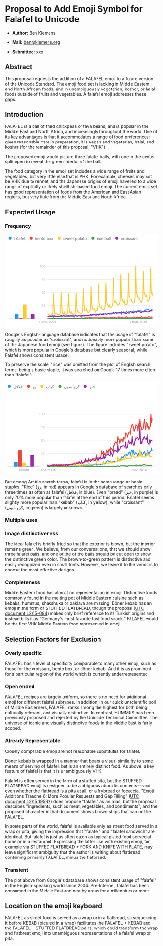 Proposal to Add Emoji Symbol for **Falafel** to Unicode 
====================================================================

-   **Author:** Ben Klemens

-   **Mail:** ben@klemens.org

-   **Submitted:** xxx

Abstract
------------

This proposal requests the addition of a FALAFEL emoji to a future version of the
Unicode Standard.  The emoji food set is lacking in Middle Eastern and North African
foods, and in unambiguously vegetarian, kosher, or halal foods outside of fruits and
vegetables. A falafel emoji addresses these gaps.


Introduction
------------

FALAFEL is a ball of fried chickpeas or fava beans, and is popular in the Middle East
and North Africa, and increasingly throughout the world.  One of its key advantages is
that it accommodates a range of food preferences: given reasonable care in preparation,
it is vegan and vegetarian, halal, and kosher (for the remainder of this proposal, "VHK")

The proposed emoji would picture three falafel balls, with one in the center split open to
reveal the green interior of the ball.

The food category in the emoji set includes a wide range of fruits and vegetables, but
very little else that is VHK. For example, cheeses may not be VHK due to rennet, and the
Japanese origins of emoji have led to a wide range of explicitly or likely
shellfish-based food emoji. The current emoji set has good representation of foods
from the American and East Asian regions, but very little from the Middle East and
North Africa.

Expected Usage
------------

### Frequency

!["Falafel" is as common as "croissant" in Google's database](trends.png)

Google's English-language database indicates that the usage of "falafel" is roughly as popular as "croissant", and noticeably more popular than some of the Japanese food emoji (see figure). 
The figure includes "sweet potato", which is more popular in Google's database but clearly seasonal, while Falafel shows consistent usage.

To preserve the scale, "rice" was omitted from the plot of English search terms:
being a basic staple, it was searched on Google 17 times more often than "falafel".

!["Falafel" competes with basic staples in search popularity](atrends.png)

But among Arabic search terms, falafel is in the same range as basic staples.  "Rice"
(رز, in red) appears in Google's database of searches only three times as often as
falafel (فلافل, in blue).  Even "bread" (خبز, in purple) is only 70% more
popular than falafel at the end of this period. Falafel seems slightly more popular than "kebab" (كباب,
in yellow), while "croissant" (كرواسون, in green) is largely unknown.


### Multiple uses



### Image distinctiveness
The ideal falafel is briefly fried so that the exterior is brown, but the interior remains green. We believe, from
our conversations, that we should show three falafel balls, and one of the of the balls should be cut open to show
the distinctive green color. The brown-to-green pattern is distinctive and easily recognized even in small fonts.
However, we leave it to the vendors to choose the most effective designs.

### Completeness
Middle Eastern food has almost no representation in emoji. Distinctive foods
commonly found in the melting pot of Middle Eastern cuisine such as kebabs, hummus, shakshuka or
baklava are missing.  Döner kebab has an emoji in the form of STUFFED FLATBREAD, though the proposal ([UTC document
L2/15-084](http://www.unicode.org/L2/L2015/15084-kebab.pdf)) makes only brief reference
to its Turkish origins and instead bills it as "Germany's most favorite fast food snack."
FALAFEL would be the first VHK Middle Eastern food represented in emoji.

Selection Factors for Exclusion
------------

### Overly specific

FALAFEL has a level of specificity comparable to many other emoji, such as those for the croissant, bento box, or döner kebab. And it is as prominent for a particular region of the world which is currently underrepresented.

### Open ended

FALAFEL recipes are largely uniform, so there is no need for additional emoji for different falafel subtypes. In addition, in our quick unscientific poll of Middle Easterners, FALAFEL ranks among the highest for both being culturally relevant, and visually distinctive. In contrast, HUMMUS has been previously proposed and rejected by the Unicode Technical Committee. The universe of iconic and visually distinctive foods in the Middle East is fairly scoped.

### Already Representable

Closely comparable emoji are not reasonable substitutes for falafel.

Döner kebab is wrapped in a manner that bears a visual similarity to some means of
serving of falafel, but is an entirely distinct food.
As above, a key feature of falafel is that it is unambiguously VHK.

Falafel is often served in the form of a stuffed pita, but the STUFFED FLATBREAD
emoji is designed to be ambiguous about its contents---and even whether the flatbread is a
pita at all, or a frybread or focaccia. "Emoji Additions Tranche 6: More
Popular Requests and Gap Filling" ([UTC document L2/15 195R2](https://www.unicode.org/L2/L2015/15195r2-emoji-add-tranche6.pdf)) does propose "falafel" as an alias,
but the proposal describes "ingredients, such as meat, vegetables, and condiments",
and the proposed character in that document shows brown strips that can not be FALAFEL.

In some parts of the world, falafel is available only as street food served in
a wrap or pita, giving the impression that "falafel" and "falafel sandwich" are identical.
But falafel is just as often eaten as typical plated food served at home
or in a restaurant. Expressing the latter use with existing emoji, for example via
STUFFED FLATBREAD + FORK AND KNIFE WITH PLATE, may leave significant ambiguity that
the author is writing about flatbread containing primarily FALAFEL, minus the flatbread.

### Transient

The plot above from Google's database shows consistent usage of "falafel" in the
English-speaking world since 2004. Pre-Internet, falafel has been consumed in the
Middle East and nearby areas for a millennium or more.


Location on the emoji keyboard
------------

FALAFEL as street food is served as a wrap or in a flatbread, so sequencing it before KEBAB
(picured in a wrap) facilitates the FALAFEL + KEBAB and the FALAFEL + STUFFED FLATBREAD pairs, which could
transform the wrap and flatbreat emoji into unambiguous representations of a falafel wrap
or pita.
